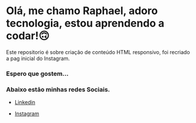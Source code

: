 # Olá, me chamo Raphael, adoro tecnologia, estou aprendendo a codar!🙃



Este repositorio é sobre criação de conteúdo HTML responsivo, foi recriado a pag inicial do Instagram.



### Espero que gostem...



### Abaixo estão minhas redes Sociais.



* [Linkedin](https://www.linkedin.com/in/raphael-lucas-vieira-silva-4a24ab168/)

* [Instagram](https://www.instagram.com/rvieirasilva1990/)

  